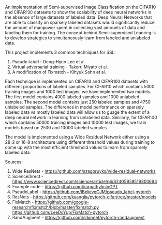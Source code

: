 An implementation of Semi-supervised Image Classification on the CIFAR10 and CIFAR100 datasets to show the scalability of deep neural networks in the absence of large datasets of labeled data. Deep Neural Networks that are able to classify on sparsely labeled datasets would significantly reduce the amount of manpower spent in collecting vast amounts of data and labeling them for training. The concept behind Semi-supervised Leanring is to develop strategies to simultaneously learn from labeled and unlabeled data.

This project implements 3 common techniques for SSL:
1. Pseudo-label - Dong-Hyun Lee et al.
2. Virtual adversarial training - Takeru Miyato et al.
3. A modification of Fixmatch - Kihyuk Sohn et al.

Each technique is implemented on CIFAR10 and CIFAR100 datasets with different proportions of labeled samples. For CIFAR10 which contains 5000 training images and 1000 test images, we have implemented two models. The first model contains 4000 labeled samples and 1000 unlabeled samples. The second model contains just 250 labeled samples and 4750 unlabeled samples. The difference in model performance on sparsely labeled data vs mostly labeled data will allow us to guage the extent of a deep neural network in learning from unlabeled data. Similarly, for CIFAR100 which contains 50000 training images and 10000 test images, we train models based on 2500 and 10000 labeled samples.

The model is implemented using a Wide Residual Network either using a 28-2 or 16-8 architecture using different threshold values during training to come up with the most efficient threshold values to learn from sparsely labeled data.

Sources:
1. Wide ResNets - https://github.com/szagoruyko/wide-residual-networks
2. ScienceDirect - https://www.sciencedirect.com/science/article/pii/S2405959519300694
3. Example code - https://github.com/karpathy/minGPT
4. PseudoLabel - https://github.com/iBelieveCJM/pseudo_label-pytorch
5. ResNets - https://github.com/kuangliu/pytorch-cifar/tree/master/models
6. FixMatch - https://github.com/google-research/fixmatch/blob/master/fixmatch.py
                https://github.com/LeeDoYup/FixMatch-pytorch
6. RandAugment - https://github.com/ildoonet/pytorch-randaugment
